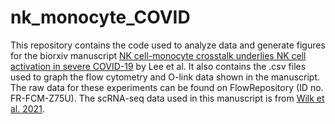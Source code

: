 # nk_monocyte_COVID

This repository contains the code used to analyze data and generate figures for the biorxiv manuscript <a href="https://www.biorxiv.org/content/10.1101/2023.10.27.564440v1.full">NK cell-monocyte crosstalk underlies NK cell activation in severe COVID-19</a> by Lee et al. It also contains the .csv files used to graph the flow cytometry and O-link data shown in the manuscript. The raw data for these experiments can be found on FlowRepository (ID no. FR-FCM-Z75U). The scRNA-seq data used in this manuscript is from <a href="https://rupress.org/jem/article/218/8/e20210582/212379/Multi-omic-profiling-reveals-widespread">Wilk et al. 2021</a>.
